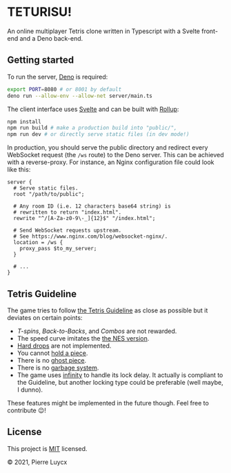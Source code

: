 # TETURISU!

An online multiplayer Tetris clone written in Typescript with a Svelte front-end and a Deno back-end.

## Getting started

To run the server, [Deno](https://deno.land) is required:

```sh
export PORT=8080 # or 8001 by default
deno run --allow-env --allow-net server/main.ts
```

The client interface uses [Svelte](https://svelte.dev) and can be built with [Rollup](https://rollupjs.org):

```sh
npm install
npm run build # make a production build into "public/",
npm run dev # or directly serve static files (in dev mode!)
```

In production, you should serve the public directory and redirect every WebSocket request (the `/ws` route) to the Deno server. This can be achieved with a reverse-proxy. For instance, an Nginx configuration file could look like this:

```nginx
server {
  # Serve static files.
  root "/path/to/public";

  # Any room ID (i.e. 12 characters base64 string) is
  # rewritten to return "index.html".
  rewrite "^/[A-Za-z0-9\-_]{12}$" "/index.html";

  # Send WebSocket requests upstream.
  # See https://www.nginx.com/blog/websocket-nginx/.
  location = /ws {
    proxy_pass $to_my_server;
  }

  # ...
}
```

## Tetris Guideline

The game tries to follow [the Tetris Guideline](https://tetris.wiki/Tetris_Guideline) as close as possible but it deviates on certain points:

* _T-spins_, _Back-to-Backs_, and _Combos_ are not rewarded.
* The speed curve imitates the [the NES version](https://tetris.wiki/Tetris_(NES,_Nintendo)).
* [Hard drops](https://tetris.wiki/Drop#Hard_drop) are not implemented.
* You cannot [hold a piece](https://tetris.wiki/Hold_piece).
* There is no [ghost piece](https://tetris.wiki/Ghost_piece).
* There is no [garbage system](https://tetris.wiki/Garbage).
* The game uses [infinity](https://tetris.wiki/Infinity) to handle its lock delay. It actually is compliant to the Guideline, but another locking type could be preferable (well maybe, I dunno).

These features might be implemented in the future though. Feel free to contribute :wink:!

## License

This project is [MIT](/LICENSE) licensed.

:copyright: 2021, Pierre Luycx
